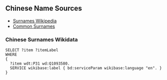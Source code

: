 ## Chinese Name Sources
- [Surnames Wikipedia](https://en.wikipedia.org/wiki/Category:Chinese-language_surnames)
- [Common Surnames](https://en.wikipedia.org/wiki/List_of_common_Chinese_surnames)




### Chinese Surnames Wikidata

```
SELECT ?item ?itemLabel 
WHERE 
{
  ?item wdt:P31 wd:Q1093580.
  SERVICE wikibase:label { bd:serviceParam wikibase:language "en". }
}
```